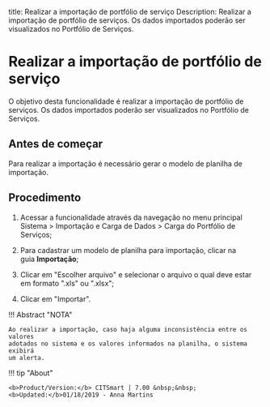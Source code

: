 title: Realizar a importação de portfólio de serviço
Description: Realizar a importação de portfólio de serviços. Os dados importados poderão ser visualizados no Portfólio de Serviços.
# Realizar a importação de portfólio de serviço

O objetivo desta funcionalidade é realizar a importação de portfólio de
serviços. Os dados importados poderão ser visualizados no Portfólio de Serviços.

Antes de começar
--------------------

Para realizar a importação é necessário gerar o modelo de planilha de
importação.

Procedimento
----------------

1.  Acessar a funcionalidade através da navegação no menu principal Sistema \>
    Importação e Carga de Dados \> Carga do Portfólio de Serviços;

2.  Para cadastrar um modelo de planilha para importação, clicar na
    guia **Importação**;

3.  Clicar em "Escolher arquivo" e selecionar o arquivo o qual deve estar em
    formato ".xls" ou ".xlsx";

4.  Clicar em "Importar".

!!! Abstract "NOTA"

    Ao realizar a importação, caso haja alguma inconsistência entre os valores
    adotados no sistema e os valores informados na planilha, o sistema exibirá
    um alerta.

!!! tip "About"

    <b>Product/Version:</b> CITSmart | 7.00 &nbsp;&nbsp;
    <b>Updated:</b>01/18/2019 - Anna Martins

